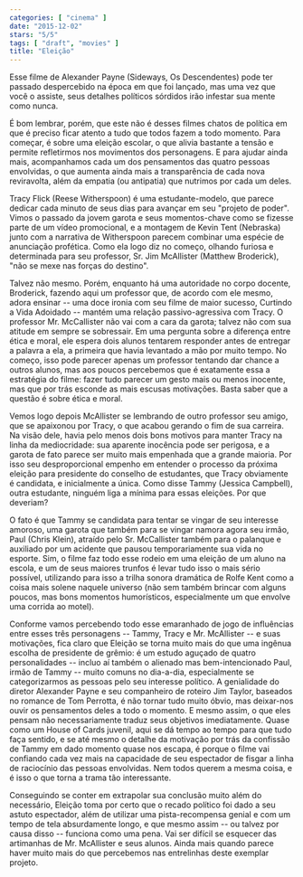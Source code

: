 ```yaml
---
categories: [ "cinema" ]
date: "2015-12-02"
stars: "5/5"
tags: [ "draft", "movies" ]
title: "Eleição"
---
```

Esse filme de Alexander Payne (Sideways, Os Descendentes) pode ter passado despercebido na época em que foi lançado, mas uma vez que você o assiste, seus detalhes políticos sórdidos irão infestar sua mente como nunca.

É bom lembrar, porém, que este não é desses filmes chatos de política em que é preciso ficar atento a tudo que todos fazem a todo momento. Para começar, é sobre uma eleição escolar, o que alivia bastante a tensão e permite refletirmos nos movimentos dos personagens. E para ajudar ainda mais, acompanhamos cada um dos pensamentos das quatro pessoas envolvidas, o que aumenta ainda mais a transparência de cada nova reviravolta, além da empatia (ou antipatia) que nutrimos por cada um deles.

Tracy Flick (Reese Witherspoon) é uma estudante-modelo, que parece dedicar cada minuto de seus dias para avançar em seu "projeto de poder". Vimos o passado da jovem garota e seus momentos-chave como se fizesse parte de um vídeo promocional, e a montagem de Kevin Tent (Nebraska) junto com a narrativa de Witherspoon parecem combinar uma espécie de anunciação profética. Como ela logo diz no começo, olhando furiosa e determinada para seu professor, Sr. Jim McAllister (Matthew Broderick), "não se mexe nas forças do destino".

Talvez não mesmo. Porém, enquanto há uma autoridade no corpo docente, Broderick, fazendo aqui um professor que, de acordo com ele mesmo, adora ensinar -- uma doce ironia com seu filme de maior sucesso, Curtindo a Vida Adoidado -- mantém uma relação passivo-agressiva com Tracy. O professor Mr. McCallister não vai com a cara da garota; talvez não com sua atitude em sempre se sobressair. Em uma pergunta sobre a diferença entre ética e moral, ele espera dois alunos tentarem responder antes de entregar a palavra a ela, a primeira que havia levantado a mão por muito tempo. No começo, isso pode parecer apenas um professor tentando dar chance a outros alunos, mas aos poucos percebemos que é exatamente essa a estratégia do filme: fazer tudo parecer um gesto mais ou menos inocente, mas que por trás esconde as mais escusas motivações. Basta saber que a questão é sobre ética e moral.

Vemos logo depois McAllister se lembrando de outro professor seu amigo, que se apaixonou por Tracy, o que acabou gerando o fim de sua carreira. Na visão dele, havia pelo menos dois bons motivos para manter Tracy na linha da mediocridade: sua aparente inocência pode ser perigosa, e a garota de fato parece ser muito mais empenhada que a grande maioria. Por isso seu desproporcional empenho em entender o processo da próxima eleição para presidente do conselho de estudantes, que Tracy obviamente é candidata, e inicialmente a única. Como disse Tammy (Jessica Campbell), outra estudante, ninguém liga a mínima para essas eleições. Por que deveriam?

O fato é que Tammy se candidata para tentar se vingar de seu interesse amoroso, uma garota que também para se vingar namora agora seu irmão, Paul (Chris Klein), atraído pelo Sr. McCallister também para o palanque e auxiliado por um acidente que pausou temporariamente sua vida no esporte. Sim, o filme faz todo esse rodeio em uma eleição de um aluno na escola, e um de seus maiores trunfos é levar tudo isso o mais sério possível, utilizando para isso a trilha sonora dramática de Rolfe Kent como a coisa mais solene naquele universo (não sem também brincar com alguns poucos, mas bons momentos humorísticos, especialmente um que envolve uma corrida ao motel).

Conforme vamos percebendo todo esse emaranhado de jogo de influências entre esses três personagens -- Tammy, Tracy e Mr. McAllister -- e suas motivações, fica claro que Eleição se torna muito mais do que uma ingênua escolha de presidente de grêmio: é um estudo aguçado de quatro personalidades -- incluo aí também o alienado mas bem-intencionado Paul, irmão de Tammy -- muito comuns no dia-a-dia, especialmente se categorizarmos as pessoas pelo seu interesse político. A genialidade do diretor Alexander Payne e seu companheiro de roteiro Jim Taylor, baseados no romance de Tom Perrotta, é não tornar tudo muito óbvio, mas deixar-nos ouvir os pensamentos deles a todo o momento. E mesmo assim, o que eles pensam não necessariamente traduz seus objetivos imediatamente. Quase como um House of Cards juvenil, aqui se dá tempo ao tempo para que tudo faça sentido, e se até mesmo o detalhe da motivação por trás da confissão de Tammy em dado momento quase nos escapa, é porque o filme vai confiando cada vez mais na capacidade de seu espectador de fisgar a linha de raciocínio das pessoas envolvidas. Nem todos querem a mesma coisa, e é isso o que torna a trama tão interessante.

Conseguindo se conter em extrapolar sua conclusão muito além do necessário, Eleição toma por certo que o recado político foi dado a seu astuto espectador, além de utilizar uma pista-recompensa genial e com um tempo de tela absurdamente longo, e que mesmo assim -- ou talvez por causa disso -- funciona como uma pena. Vai ser difícil se esquecer das artimanhas de Mr. McAllister e seus alunos. Ainda mais quando parece haver muito mais do que percebemos nas entrelinhas deste exemplar projeto.
